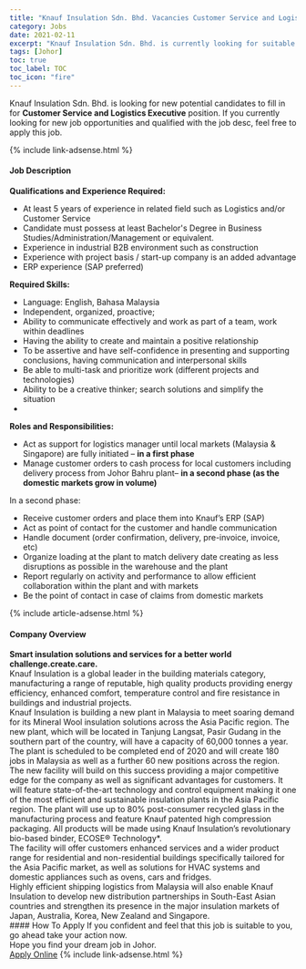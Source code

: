 ```yaml
---
title: "Knauf Insulation Sdn. Bhd. Vacancies Customer Service and Logistics Executive" 
category: Jobs 
date: 2021-02-11 
excerpt: "Knauf Insulation Sdn. Bhd. is currently looking for suitable person to fill in the Customer Service and Logistics Executive which based in Johor" 
tags: [Johor] 
toc: true 
toc_label: TOC 
toc_icon: "fire" 
--- 
```


<p>Knauf Insulation Sdn. Bhd. is looking for new potential candidates to fill in for <b>Customer Service and Logistics Executive</b> position. If you currently looking for new job opportunities and qualified with the job desc, feel free to apply this job.
</p>{% include link-adsense.html %} 
<div><div><h4>Job Description</h4></div><div><div><span><div><p><strong>Qualifications and Experience Required:</strong></p><ul><li>At least 5 years of experience in related field such as Logistics and/or Customer Service</li><li>Candidate must possess at least Bachelor's Degree in Business Studies/Administration/Management or equivalent.</li><li>Experience in industrial B2B environment such as construction</li><li>Experience with project basis / start-up company is an added advantage</li><li>ERP experience (SAP preferred)</li></ul><p><strong>Required Skills:</strong></p><ul><li>Language: English,&#160;Bahasa&#160;Malaysia</li><li>Independent, organized, proactive;</li><li>Ability to communicate effectively and work as part of a team, work within deadlines</li><li>Having the ability to create and maintain a positive relationship</li><li>To be assertive and have self-confidence in presenting and supporting conclusions, having communication and interpersonal skills</li><li>Be able to multi-task and prioritize work (different projects and technologies)</li><li>Ability to be a creative thinker; search solutions and simplify the situation</li><li>&#160;</li></ul><p><strong>Roles and Responsibilities:</strong></p><ul><li>Act as support for logistics manager until local markets (Malaysia &amp; Singapore) are fully initiated &#8211; <strong>in a first phase</strong></li><li>Manage customer orders to cash process for local customers including delivery process from Johor Bahru plant&#8211; <strong>in a second phase (as the domestic markets grow in volume)</strong></li></ul><p>In a second phase:</p><ul><li>Receive customer orders and place them into Knauf&#8217;s ERP (SAP)</li><li>Act as point of contact for the customer and handle communication</li><li>Handle document (order confirmation, delivery, pre-invoice, invoice, etc)</li><li>Organize loading at the plant to match delivery date creating as less disruptions as possible in the warehouse and the plant</li><li>Report regularly on activity and performance to allow efficient collaboration within the plant and with markets</li><li>Be the point of contact in case of claims from domestic markets</li></ul></div></span></div></div></div> 
{% include article-adsense.html %} 
<div><div><h4>Company Overview</h4></div><div><div><span><div><div>
<div>
<div><strong>Smart insulation solutions and services for a better world</strong></div>
<div>
<div><strong>challenge.create.care.</strong></div>
</div>
</div>
<div>Knauf Insulation is a global leader in the building materials category, manufacturing a range of reputable, high quality products providing energy efficiency, enhanced comfort, temperature control and fire resistance in buildings and industrial projects.</div>
<div>
<div>Knauf Insulation is building a new plant in Malaysia to meet soaring demand for its Mineral Wool insulation solutions across the Asia Pacific region. The new plant, which will be located in Tanjung Langsat, Pasir Gudang in the southern part of the country, will have a capacity of 60,000 tonnes a year. The plant is scheduled to be completed end of 2020 and will create 180 jobs in Malaysia as well as a further 60 new positions across the region.</div>
<div>
<div>The new facility will build on this success providing a major competitive edge for the company as well as significant advantages for customers. It will feature state-of-the-art technology and control equipment making it one of the most efficient and sustainable insulation plants in the Asia Pacific region. The plant will use up to 80% post-consumer recycled glass in the manufacturing process and feature Knauf patented high compression packaging. All products will be made using Knauf Insulation&#8217;s revolutionary bio-based binder, ECOSE&#174; Technology*.</div>
<div>The facility will offer customers enhanced services and a wider product range for residential and non-residential buildings specifically tailored for the Asia Pacific market, as well as solutions for HVAC systems and domestic appliances such as ovens, cars and fridges.</div>
<div>Highly efficient shipping logistics from Malaysia will also enable Knauf Insulation to develop new distribution partnerships in South-East Asian countries and strengthen its presence in the major insulation markets of Japan, Australia, Korea, New Zealand and Singapore. &#160; &#160;&#160;</div>
</div>
</div>
</div></div></span></div></div></div> 
#### How To Apply 
If you confident and feel that this job is suitable to you, go ahead take your action now. <br/> 
Hope you find your dream job in Johor. <br/> 
<a href="https://www.jobstreet.com.my/en/job/customer-service-and-logistics-executive-4481187?jobId=jobstreet-my-job-4481187&" class="btn btn--info" target="_blank" rel="nofollow noopenner">Apply Online</a> 
{% include link-adsense.html %} 